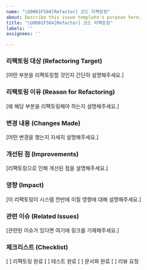 ```yaml
---
name: "\U0001F504️[Refactor] 코드 리팩토링"
about: Describe this issue template's purpose here.
title: "\U0001F504️[Refactor] 코드 리팩토링"
labels: ''
assignees: ''

---
```


### 리팩토링 대상 (Refactoring Target)
[어떤 부분을 리팩토링할 것인지 간단히 설명해주세요.]

### 리팩토링 이유 (Reason for Refactoring)
[왜 해당 부분을 리팩토링해야 하는지 설명해주세요.]

### 변경 내용 (Changes Made)
[어떤 변경을 했는지 자세히 설명해주세요.]

### 개선된 점 (Improvements)
[리팩토링으로 인해 개선된 점을 설명해주세요.]

### 영향 (Impact)
[이 리팩토링이 시스템 전반에 미칠 영향에 대해 설명해주세요.]

### 관련 이슈 (Related Issues)
[관련된 이슈가 있다면 여기에 링크를 기재해주세요.]

### 체크리스트 (Checklist)
[ ] 리팩토링 완료
[ ] 테스트 완료
[ ] 문서화 완료
[ ] 리뷰 요청
